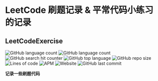 # LeetCode 刷题记录 & 平常代码小练习的记录
## LeetCodeExercise

![GitHub language count](https://img.shields.io/github/languages/count/BillScott1024/LeetCodeExercise) ![GitHub language count](https://img.shields.io/github/languages/count/BillScott1024/LeetCodeExercise?style=flat-square) ![GitHub search hit counter](https://img.shields.io/github/search/BillScott1024/LeetCodeExercise/leetcode?style=flat-square) ![GitHub top language](https://img.shields.io/github/languages/top/BillScott1024/LeetCodeExercise?style=flat-square) ![GitHub repo size](https://img.shields.io/github/repo-size/BillScott1024/LeetCodeExercise?style=flat-square) ![Lines of code](https://img.shields.io/tokei/lines/github/BillScott1024/LeetCodeExercise?style=flat-square) ![APM](https://img.shields.io/apm/l/vim-mode?style=flat-square) ![Website](https://img.shields.io/website?logo=Akimoto&style=flat-square&up_color=blue&up_message=Home%20%7C%20Akimoto&url=https%3A%2F%2Fhome.extingstudio.com) ![GitHub last commit](https://img.shields.io/github/last-commit/BillScott1024/LeetCodeExercise?style=flat-square)


**记录一些刷题代码**

